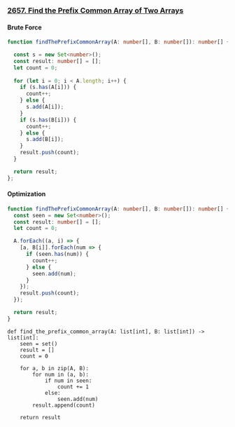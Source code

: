 ### [2657. Find the Prefix Common Array of Two Arrays](https://leetcode.com/problems/find-the-prefix-common-array-of-two-arrays/)
#### Brute Force
```Typescript
function findThePrefixCommonArray(A: number[], B: number[]): number[] {

  const s = new Set<number>();
  const result: number[] = [];
  let count = 0;
  
  for (let i = 0; i < A.length; i++) {
    if (s.has(A[i])) {
      count++;
    } else {
      s.add(A[i]);
    }
    if (s.has(B[i])) {
      count++;
    } else {
      s.add(B[i]);
    }
    result.push(count);
  }

  return result;
};
```
#### Optimization
```Typescript
function findThePrefixCommonArray(A: number[], B: number[]): number[] {
  const seen = new Set<number>();
  const result: number[] = [];
  let count = 0;

  A.forEach((a, i) => {
    [a, B[i]].forEach(num => {
      if (seen.has(num)) {
        count++;
      } else {
        seen.add(num);
      }
    });
    result.push(count);
  });

  return result;
}
```
```Python3
def find_the_prefix_common_array(A: list[int], B: list[int]) -> list[int]:
    seen = set()
    result = []
    count = 0

    for a, b in zip(A, B):
        for num in (a, b):
            if num in seen:
                count += 1
            else:
                seen.add(num)
        result.append(count)

    return result
```
